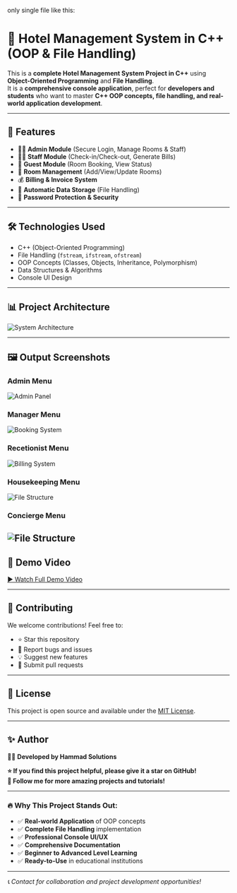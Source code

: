 only single file like this:
# 🏨 Hotel Management System in C++ (OOP & File Handling)

This is a **complete Hotel Management System Project in C++** using **Object-Oriented Programming** and **File Handling**.  
It is a **comprehensive console application**, perfect for **developers and students** who want to master **C++ OOP concepts, file handling, and real-world application development**.

---

## 🚀 Features
- 👨‍💼 **Admin Module** (Secure Login, Manage Rooms & Staff)
- 👨‍💼 **Staff Module** (Check-in/Check-out, Generate Bills)
- 👤 **Guest Module** (Room Booking, View Status)
- 🏨 **Room Management** (Add/View/Update Rooms)
- 💰 **Billing & Invoice System**
- 📂 **Automatic Data Storage** (File Handling)
- 🔐 **Password Protection & Security**

---

## 🛠 Technologies Used
- C++ (Object-Oriented Programming)
- File Handling (`fstream`, `ifstream`, `ofstream`)
- OOP Concepts (Classes, Objects, Inheritance, Polymorphism)
- Data Structures & Algorithms
- Console UI Design

---

## 📊 Project Architecture
![System Architecture](assets/images/flowchart.jpg)

---

## 🖼 Output Screenshots

### Admin Menu  
![Admin Panel](assets/screenshots/adminMenu.png)

### Manager Menu  
![Booking System](assets/screenshots/managerMenu.png)

### Recetionist Menu 
![Billing System](assets/screenshots/receptionistMenu.png)

### Housekeeping Menu   
![File Structure](assets/screenshots/houseKeepingMenu.png)

### Concierge Menu   
![File Structure](assets/screenshots/Concierge.png)
---

## 🎥 Demo Video
[▶ Watch Full Demo Video](assets/videos/demo.mp4)  

---

## 🤝 Contributing
We welcome contributions! Feel free to:
- ⭐ Star this repository
- 🐛 Report bugs and issues
- 💡 Suggest new features
- 🔧 Submit pull requests

---

## 📄 License
This project is open source and available under the [MIT License](LICENSE).

---

## ✨ Author
👨‍💻 **Developed by Hammad Solutions**  

**⭐ If you find this project helpful, please give it a star on GitHub!**  
**🔔 Follow me for more amazing projects and tutorials!**

---

### 🔥 Why This Project Stands Out:
- ✅ **Real-world Application** of OOP concepts
- ✅ **Complete File Handling** implementation
- ✅ **Professional Console UI/UX**
- ✅ **Comprehensive Documentation**
- ✅ **Beginner to Advanced Level Learning**
- ✅ **Ready-to-Use** in educational institutions

---

*📞 Contact for collaboration and project development opportunities!*
